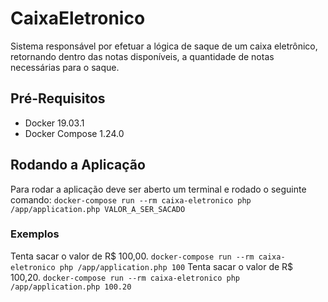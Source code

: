 # CaixaEletronico
Sistema responsável por efetuar a lógica de saque de um caixa eletrônico, retornando dentro das notas disponíveis, a quantidade de notas necessárias para o saque.

## Pré-Requisitos
- Docker 19.03.1
- Docker Compose 1.24.0

## Rodando a Aplicação
Para rodar a aplicação deve ser aberto um terminal e rodado o seguinte comando:
```docker-compose run --rm caixa-eletronico php /app/application.php VALOR_A_SER_SACADO```

### Exemplos
Tenta sacar o valor de R$ 100,00.
```docker-compose run --rm caixa-eletronico php /app/application.php 100```
Tenta sacar o valor de R$ 100,20.
```docker-compose run --rm caixa-eletronico php /app/application.php 100.20```



